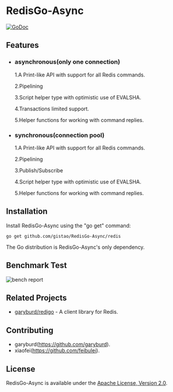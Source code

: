 RedisGo-Async
======

[![GoDoc](http://godoc.org/github.com/gistao/RedisGo-Async/redis?status.svg)](http://godoc.org/github.com/gistao/RedisGo-Async/redis)

Features
------------

* ### asynchronous(only one connection)
  1.A Print-like API with support for all Redis commands.

  2.Pipelining
  
  3.Script helper type with optimistic use of EVALSHA.
  
  4.Transactions limited support.

  5.Helper functions for working with command replies.


* ### synchronous(connection pool)
  1.A Print-like API with support for all Redis commands.

  2.Pipelining
  
  3.Publish/Subscribe 
  
  4.Script helper type with optimistic use of EVALSHA.
  
  5.Helper functions for working with command replies.
  

Installation
------------

Install RedisGo-Async using the "go get" command:

    go get github.com/gistao/RedisGo-Async/redis

The Go distribution is RedisGo-Async's only dependency.


Benchmark Test
------------
![bench report](https://github.com/gistao/RedisGo-Async/blob/master/bench/bench.png "Title")


Related Projects
----------------

- [garyburd/redigo](https://github.com/garyburd/redigo) - A client library for Redis.


Contributing
------------

* garyburd(https://github.com/garyburd).
* xiaofei(https://github.com/feibulei).


License
-------

RedisGo-Async is available under the [Apache License, Version 2.0](http://www.apache.org/licenses/LICENSE-2.0.html).
